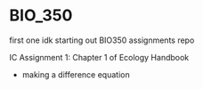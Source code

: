 # BIO_350
first one idk
starting out BIO350 assignments repo

IC Assignment 1: Chapter 1 of Ecology Handbook
- making a difference equation